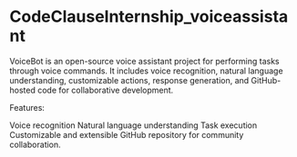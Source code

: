 # CodeClauseInternship_voiceassistant
VoiceBot is an open-source voice assistant project for performing tasks through voice commands. It includes voice recognition, natural language understanding, customizable actions, response generation, and GitHub-hosted code for collaborative development.

Features:

Voice recognition
Natural language understanding
Task execution
Customizable and extensible
GitHub repository for community collaboration.




